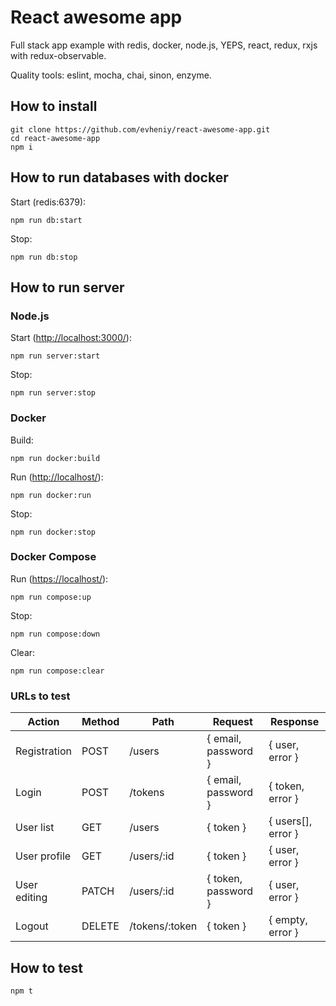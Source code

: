 # React awesome app

Full stack app example with redis, docker, node.js, YEPS, react, redux, rxjs with redux-observable.

Quality tools: eslint, mocha, chai, sinon, enzyme.

## How to install

    git clone https://github.com/evheniy/react-awesome-app.git
    cd react-awesome-app
    npm i
    
## How to run databases with docker

Start (redis:6379):
    
    npm run db:start
    
Stop:

    npm run db:stop
    
## How to run server 

### Node.js

Start ([http://localhost:3000/](http://localhost:3000/)):

    npm run server:start
    
Stop:

    npm run server:stop
    
### Docker

Build:

    npm run docker:build
    
Run ([http://localhost/](http://localhost/)):

    npm run docker:run

Stop:

    npm run docker:stop
    
### Docker Compose

Run ([https://localhost/](https://localhost/)):

    npm run compose:up
    
Stop:

    npm run compose:down

Clear:

    npm run compose:clear
    
### URLs to test

| Action       | Method | Path           | Request             | Response           |
|--------------|--------|----------------|---------------------|--------------------|
| Registration | POST   | /users         | { email, password } | { user, error }    |
| Login        | POST   | /tokens        | { email, password } | { token, error }   |
| User list    | GET    | /users         | { token }           | { users[], error } |
| User profile | GET    | /users/:id     | { token }           | { user, error }    |
| User editing | PATCH  | /users/:id     | { token, password } | { user, error }    |
| Logout       | DELETE | /tokens/:token | { token }           | { empty, error }   |


## How to test

    npm t
